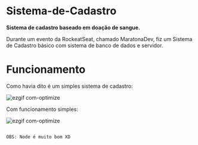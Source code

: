 # Sistema-de-Cadastro
__Sistema de cadastro baseado em doação de sangue.__

Durante um evento da RockeatSeat, chamado MaratonaDev, fiz um Sistema de Cadastro básico com sistema de banco de dados e servidor.

# Funcionamento

Como havia dito é um simples sistema de cadastro:

![ezgif com-optimize](https://user-images.githubusercontent.com/60011182/75093499-0d353180-5561-11ea-9b47-469176bb7840.gif)

Com funcionamento simples:

![ezgif com-optimize](https://user-images.githubusercontent.com/60011182/75093920-07d9e600-5565-11ea-9b71-756e2817bdb4.gif)

                                                                            
                                                                                OBS: Node é muito bom XD
